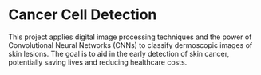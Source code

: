 # Cancer Cell Detection

This project applies digital image processing techniques and the power of Convolutional Neural Networks (CNNs) to classify dermoscopic images of skin lesions. The goal is to aid in the early detection of skin cancer, potentially saving lives and reducing healthcare costs.
